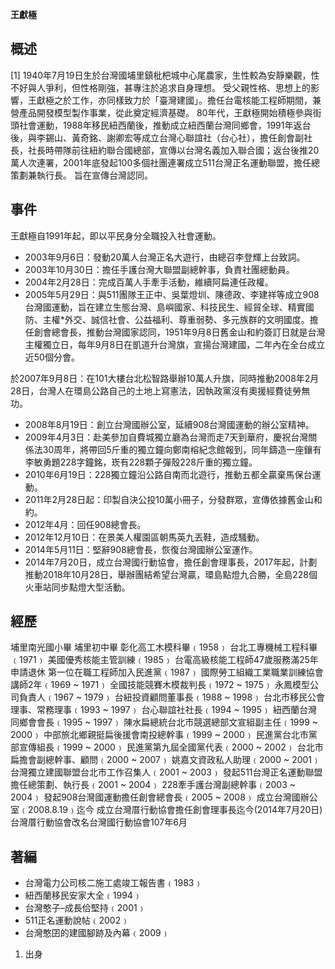 **王獻極**

## 概述

\[1\] 1940年7月19日生於台灣國埔里鎮枇杷城中心尾農家，生性較為安靜樂觀，性不好與人爭利，但性格剛強，甚專注於追求自身理想。 受父親性格、思想上的影響，王獻極之於工作，亦同樣致力於「臺灣建國」。擔任台電核能工程師期間，兼營產品開發模型製作事業，從此奠定經濟基礎。 80年代，王獻極開始積極參與街頭社會運動，1988年移民紐西蘭後，推動成立紐西蘭台灣同鄉會，1991年返台後，與李錫山、黃奇銘、謝卿宏等成立台灣心聯誼社（台心社），擔任創會副社長，社長時帶隊前往紐約聯合國總部，宣傳以台灣名義加入聯合國；返台後推20萬人次連署，2001年底發起100多個社團連署成立511台灣正名運動聯盟，擔任總策劃兼執行長。
旨在宣傳台灣認同。


## 事件

王獻極自1991年起，即以平民身分全職投入社會運動。

  - 2003年9月6日：發動20萬人台灣正名大遊行，由總召李登輝上台致詞。
  - 2003年10月30日：擔任手護台灣大聯盟副總幹事，負責社團總動員。
  - 2004年2月28日：完成百萬人手牽手活動，維續阿扁連任政權。
  - 2005年5月29日：與511團隊王正中、吳葉燈圳、陳德政、李建祥等成立908台灣國運動，旨在建立生態台灣、島嶼國家、科技民生、經貿全球、精實國防、主權\*外交、誠信社會、公益福利、尊重弱勢、多元族群的文明國度。擔任創會總會長，推動台灣國家認同，1951年9月8日舊金山和約簽訂日就是台灣主權獨立日，每年9月8日在凱道升台灣旗，宣揚台灣建國，二年內在全台成立近50個分會。

於2007年9月8日：在101大樓台北松智路舉辦10萬人升旗，同時推動2008年2月28日，台灣人在環島公路自己的土地上寫憲法，因執政黨沒有奧援經費徒勞無功。

  - 2008年8月19日：創立台灣國辦公室，延續908台灣國運動的辦公室精神。
  - 2009年4月3日：赴美參加自費城獨立廳為台灣而走7天到華府，慶祝台灣關係法30周年，將帶回5斤重的獨立鐘向鄭南榕紀念館報到，同年鑄造一座鑲有李敏勇題228字鐘銘，崁有228顆子彈殼228斤重的獨立鐘。
  - 2010年6月19日：228獨立鐘沿公路自南而北遊行，推動五都全贏棄馬保台運動。
  - 2011年2月28日起：印製自決公投10萬小冊子，分發群眾，宣傳依據舊金山和約。
  - 2012年4月：回任908總會長。
  - 2012年12月10日：在景美人權園區朝馬英九丟鞋，造成騷動。
  - 2014年5月11日：堅辭908總會長，恢復台灣國辦公室運作。
  - 2014年7月20日，成立台灣國行動協會，擔任創會理事長，2017年起，計劃推動2018年10月28日，舉辦團結希望台灣贏，環島點燈九合勝，全島228個火車站同步點燈大型活動。



## 經歷

埔里南光國小畢
埔里初中畢
彰化高工木模科畢﹙1958﹚
台北工專機械工程科畢﹙1971﹚
美國優秀核能主管訓練﹙1985﹚
台電高級核能工程師47歲服務滿25年申請退休
第一位在職工程師加入民進黨﹙1987﹚
國際勞工組織工業職業訓練協會講師2年﹙1969 \~ 1971﹚
全國技能競賽木模裁判長﹙1972 \~ 1975﹚
永鳳模型公司負責人﹙1967 \~ 1979﹚
台紐投資顧問董事長﹙1988 \~ 1998﹚
台北市移民公會理事、常務理事﹙1993 \~ 1997﹚
台心聯誼社社長﹙1994 \~ 1995﹚
紐西蘭台灣同鄉會會長﹙1995 \~ 1997﹚
陳水扁總統台北市競選總部文宣組副主任﹙1999 \~ 2000﹚
中部旅北鄉親挺扁後援會南投總幹事﹙1999 \~ 2000﹚
民進黨台北市黨部宣傳組長﹙1999 \~ 2000﹚
民進黨第九屆全國黨代表﹙2000 \~ 2002﹚
台北市扁擔會副總幹事、顧問﹙2000 \~ 2007﹚
姚嘉文資政私人助理﹙2000 \~ 2001﹚
台灣獨立建國聯盟台北市工作召集人﹙2001 \~ 2003﹚
發起511台灣正名運動聯盟擔任總策劃、執行長﹙2001 \~ 2004﹚
228牽手護台灣副總幹事﹙2003 \~ 2004﹚
發起908台灣國運動擔任創會總會長﹙2005 \~ 2008﹚
成立台灣國辦公室﹙2008.8.19﹚迄今
成立台灣厝行動協會擔任創會理事長迄今(2014年7月20日)
台灣厝行動協會改名台灣國行動協會107年6月

## 著編

  - 台灣電力公司核二施工處竣工報告書﹙1983﹚
  - 紐西蘭移民安家大全﹙1994﹚
  - 台灣憨子–成長佮堅持﹙2001﹚
  - 511正名運動說帖﹙2002﹚
  - 台灣憨囝的建國腳跡及內幕﹙2009﹚

<!-- end list -->

1.  出身